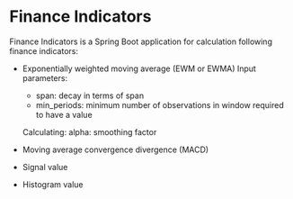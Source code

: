 # Finance Indicators

Finance Indicators is a Spring Boot application for calculation following finance  indicators:

- Exponentially weighted moving average (EWM or EWMA)
  Input parameters: 
    - span: decay in terms of span
    - min_periods: minimum number of observations in window required to have a value
  
  Calculating:
    alpha: smoothing factor 
  
- Moving average convergence divergence (MACD)
- Signal value
- Histogram value
